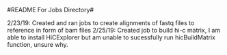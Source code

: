 #README For Jobs Directory#

2/23/19: Created and ran jobs to create alignments of fastq files to reference in form of bam files
2/25/19: Created job to build hi-c matrix, I am able to install HiCExplorer but am unable to sucessfully run hicBuildMatrix function, unsure why.


